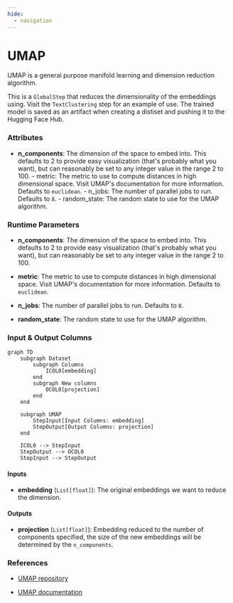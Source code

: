```yaml
---
hide:
  - navigation
---
```

# UMAP

UMAP is a general purpose manifold learning and dimension reduction algorithm.



This is a `GlobalStep` that reduces the dimensionality of the embeddings using. Visit
    the `TextClustering` step for an example of use. The trained model is saved as an artifact
    when creating a distiset and pushing it to the Hugging Face Hub.





### Attributes

- **n_components**: The dimension of the space to embed into. This defaults to 2 to  provide easy visualization (that's probably what you want), but can  reasonably be set to any integer value in the range 2 to 100.  - metric: The metric to use to compute distances in high dimensional space.  Visit UMAP's documentation for more information. Defaults to `euclidean`.  - n_jobs: The number of parallel jobs to run. Defaults to `8`.  - random_state: The random state to use for the UMAP algorithm.




### Runtime Parameters

- **n_components**: The dimension of the space to embed into. This defaults to 2 to  provide easy visualization (that's probably what you want), but can  reasonably be set to any integer value in the range 2 to 100.

- **metric**: The metric to use to compute distances in high dimensional space.  Visit UMAP's documentation for more information. Defaults to `euclidean`.

- **n_jobs**: The number of parallel jobs to run. Defaults to `8`.

- **random_state**: The random state to use for the UMAP algorithm.



### Input & Output Columns

``` mermaid
graph TD
	subgraph Dataset
		subgraph Columns
			ICOL0[embedding]
		end
		subgraph New columns
			OCOL0[projection]
		end
	end

	subgraph UMAP
		StepInput[Input Columns: embedding]
		StepOutput[Output Columns: projection]
	end

	ICOL0 --> StepInput
	StepOutput --> OCOL0
	StepInput --> StepOutput

```


#### Inputs


- **embedding** (`List[float]`): The original embeddings we want to reduce the dimension.




#### Outputs


- **projection** (`List[float]`): Embedding reduced to the number of components specified,  the size of the new embeddings will be determined by the `n_components`.







### References

- [UMAP repository](https://github.com/lmcinnes/umap/tree/master)

- [UMAP documentation](https://umap-learn.readthedocs.io/en/latest/)


